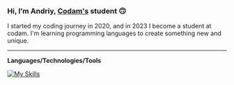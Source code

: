 ### Hi, I’m Andriy, [Codam's](https://www.codam.nl/) student :upside_down_face:

I started my coding journey in 2020, and in 2023 I become a student at codam. I'm learning programming languages to create something new and unique.
___

**Languages/Technologies/Tools**

[![My Skills](https://skillicons.dev/icons?i=linux,bash,git,vim,vscode,docker,c,cpp)](https://skillicons.dev)
